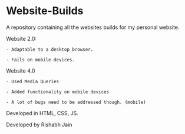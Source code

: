 Website-Builds
==============

A repository containing all the websites builds for my personal website.

  Website 2.0: 
  
    - Adaptable to a desktop browser.
    
    - Fails on mobile devices.
    
  Website 4.0
  
    - Used Media Queries
    
    - Added functionality on mobile devices
    
    - A lot of bugs need to be addressed though. (mobile)
    
  Developed in HTML, CSS, JS.
  
  Developed by Rishabh Jain
  
  
